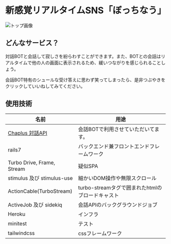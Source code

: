 # 新感覚リアルタイムSNS「ぼっちなう」

![トップ画像](トップ画面.jpg)

## どんなサービス？
対話BOTと会話して寂しさを紛らわすことができます。また、BOTとの会話はリアルタイムで他の人の画面に表示されるため、緩いつながりを感じられることしょう。

会話BOT特有のシュールな受け答えに思わず笑ってしまったら、是非つぶやきをクリックしていいねしてみてください。

## 使用技術

| 名前                                          | 用途                               |
|---------------------------------------------|----------------------------------|
| [Chaplus 対話API](https://www.chaplus.jp/api) | 会話BOTで利用させていただいてます。              |
| rails7                                      | バックエンド兼フロントエンドフレームワーク            |
| Turbo Drive, Frame, Stream                  | 疑似SPA                            |
| stimulus 及び stimulus-use                    | 細かいDOM操作や無限スクロール                 |
| ActionCable(TurboStream)                    | turbo-streamタグで囲まれたhtmlのブロードキャスト |
| ActiveJob 及び sidekiq                        | 会話APIのバックグラウンドジョブ                |
| Heroku                                      | インフラ                             |
| minitest                                    | テスト                              |
| tailwindcss                                 | cssフレームワーク                       |

